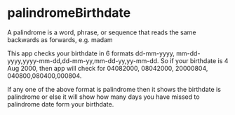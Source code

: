 # palindromeBirthdate
A palindrome is a word, phrase, or sequence that reads the same backwards as forwards, e.g. madam

This app checks your birthdate in 6 formats dd-mm-yyyy,
mm-dd-yyyy,yyyy-mm-dd,dd-mm-yy,mm-dd-yy,yy-mm-dd. So if your birthdate is 4 Aug 2000, then app will check for 04082000, 08042000, 20000804, 040800,080400,000804.

If any one of the above format is palindrome then it shows the birthdate is palindrome or else it will show how many days you have missed to palindrome date form your birthdate.
